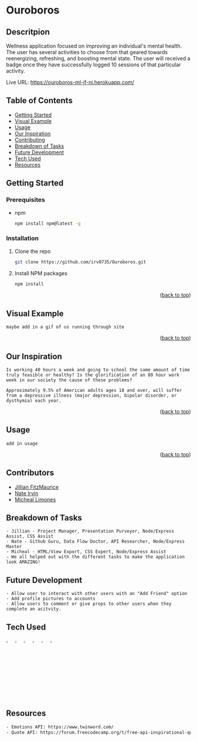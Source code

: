# Ouroboros

<div id="top"></div>

## Descritpion

Wellness application focused on improving an individual's mental health. The user has several activities to choose from that geared towards reenergizing, refreshing, and boosting mental state. The user will received a badge once they have successfully logged 10 sessions of that particular activity.

Live URL: https://ouroboros-ml-jf-ni.herokuapp.com/

## Table of Contents

- [Getting Started](#getting-started)
- [Visual Example](#visual-example)
- [Usage](#usage)
- [Our Inspiration](#inspiration)
- [Contributing](#contributing)
- [Breakdown of Tasks](#breakdown)
- [Future Development](#future-development)
- [Tech Used](#tech-used)
- [Resources](#resources)

## Getting Started

### Prerequisites

- npm
  ```sh
  npm install npm@latest -g
  ```

### Installation

1. Clone the repo
   ```sh
   git clone https://github.com/irv0735/Ouroboros.git
   ```
2. Install NPM packages
   ```sh
   npm install
   ```
   <p align="right">(<a href="#top">back to top</a>)</p>

## Visual Example

```
maybe add in a gif of us running through site
```

<p align="right">(<a href="#top">back to top</a>)</p>

## Our Inspiration

```
Is working 40 hours a week and going to school the same amount of time truly feasible or healthy? Is the glorification of an 80 hour work week in our society the cause of these problems?

Approximately 9.5% of American adults ages 18 and over, will suffer from a depressive illness (major depression, bipolar disorder, or dysthymia) each year.
```

<p align="right">(<a href="#top">back to top</a>)</p>

## Usage

```
add in usage
```

<p align="right">(<a href="#top">back to top</a>)</p>

## Contributors

- [Jillian FitzMaurice](https://github.com/ShyFidelity)
- [Nate Irvin](https://github.com/irv0735)
- [Micheal Limones](https://github.com/ZestyLimones)

## Breakdown of Tasks

```
- Jillian - Project Manager, Presentation Purveyor, Node/Express Assist, CSS Assist
- Nate - Github Guru, Data Flow Doctor, API Researcher, Node/Express Master
- Micheal - HTML/View Export, CSS Expert, Node/Express Assist
- We all helped out with the different tasks to make the application look AMAZING!
```

## Future Development

```
- Allow user to interact with other users with an "Add Friend" option
- Add profile pictures to accounts
- Allow users to comment or give props to other users when they complete an acitvity.
```

## Tech Used

<div style='margin: 1em 0;'>
<img src="https://cdn.jsdelivr.net/gh/devicons/devicon/icons/javascript/javascript-original.svg" alt="JavaScript" width="4%" />
<img src="https://cdn.jsdelivr.net/gh/devicons/devicon/icons/css3/css3-original.svg" alt="CSS" width="4%" />
<img src="https://cdn.jsdelivr.net/gh/devicons/devicon/icons/handlebars/handlebars-original-wordmark.svg" alt="handlebars" width="4%"/>
<img src="https://cdn.jsdelivr.net/gh/devicons/devicon/icons/nodejs/nodejs-original.svg" alt="NodeJs" width="4%" />
<img src="https://cdn.jsdelivr.net/gh/devicons/devicon/icons/express/express-original-wordmark.svg" alt="express" width="4%" />
<img src="https://cdn.jsdelivr.net/gh/devicons/devicon/icons/mysql/mysql-original-wordmark.svg" alt="mysql" width="4%" />
</div>

## Resources

```sh
- Emotions API: https://www.twinword.com/
- Quote API: https://forum.freecodecamp.org/t/free-api-inspirational-quotes-json-with-code-examples/311373
```
